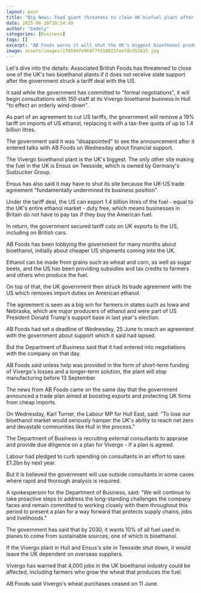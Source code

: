 ```yaml
---
layout: post
title: "Big News: Food giant threatens to close UK biofuel plant after US tariff deal"
date: 2025-06-26T10:54:40
author: "badely"
categories: [Business]
tags: []
excerpt: "AB Foods warns it will shut the UK's biggest bioethanol producer unless the government steps in."
image: assets/images/1f8504fe960f7fd18823feef8cd52615.jpg
---
```


Let's dive into the details: Associated British Foods has threatened to close one of the UK's two bioethanol plants if it does not receive state support after the government struck a tariff deal with the US. 

It said while the government has committed to "formal negotiations", it will begin consultations with 150 staff at its Vivergo bioethanol business in Hull "to effect an orderly wind-down". 

As part of an agreement to cut US tariffs, the government will remove a 19% tariff on imports of US ethanol, replacing it with a tax-free quota of up to 1.4 billion litres.

The government said it was "disappointed" to see the announcement after it entered talks with AB Foods on Wednesday about financial support.   

The Vivergo bioethanol plant is the UK's biggest. The only other site making the fuel in the UK is Ensus on Teesside, which is owned by Germany's Sudzucker Group.  

Ensus has also said it may have to shut its site because the UK-US trade agreement "fundamentally undermined its business position".

Under the tariff deal, the US can export 1.4 billion litres of the fuel - equal to the UK's entire ethanol market - duty free, which means businesses in Britain do not have to pay tax if they buy the American fuel.    

In return, the government secured tariff cuts on UK exports to the US, including on British cars. 

AB Foods has been lobbying the government for many months about bioethanol, initially about cheaper US shipments coming into the UK.

Ethanol can be made from grains such as wheat and corn, as well as sugar beets, and the US has been providing subsidies and tax credits to farmers and others who produce the fuel.

On top of that, the UK government then struck its trade agreement with the US which removes import duties on American ethanol.

The agreement is seen as a big win for farmers in states such as Iowa and Nebraska, which are major producers of ethanol and were part of US President Donald Trump's support base in last year's election. 

AB Foods had set a deadline of Wednesday, 25 June to reach an agreement with the government about support which it said had lapsed.

But the Department of Business said that it had entered into negotiations with the company on that day.

AB Foods said unless help was provided in the form of short-term funding of Vivergo's losses and a longer-term solution, the plant will stop manufacturing before 13 September.

The news from AB Foods came on the same day that the government announced a trade plan aimed at boosting exports and protecting UK firms from cheap imports. 

On Wednesday, Karl Turner, the Labour MP for Hull East, said: "To lose our bioethanol market would seriously hamper the UK's ability to reach net zero and devastate communities like Hull in the process."

The Department of Business is recruiting external consultants to appraise and provide due diligence on a plan for Vivergo - if a plan is agreed.    

Labour had pledged to curb spending on consultants in an effort to save £1.2bn by next year. 

But it is believed the government will use outside consultants in some cases where rapid and thorough analysis is required.

A spokesperson for the Department of Business, said: "We will continue to take proactive steps to address the long-standing challenges the company faces and remain committed to working closely with them throughout this period to present a plan for a way forward that protects supply chains, jobs and livelihoods."

The government has said that by 2030, it wants 10% of all fuel used in planes to come from sustainable sources, one of which is bioethanol. 

If the Vivergo plant in Hull and Ensus's site in Teesside shut down, it would leave the UK dependent on overseas suppliers.    

Vivergo has warned that 4,000 jobs in the UK bioethanol industry could be affected, including farmers who grow the wheat that produces the fuel. 

AB Foods said Vivergo's wheat purchases ceased on 11 June.

